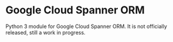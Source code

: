 # Google Cloud Spanner ORM

Python 3 module for Google Cloud Spanner ORM.
It is not officially released, still a work in progress. 
